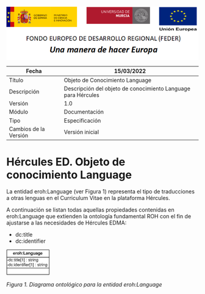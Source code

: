 ![](../../Docs/media/CabeceraDocumentosMD.png)

| Fecha         | 15/03/2022                                                   |
| ------------- | ------------------------------------------------------------ |
|Título|Objeto de Conocimiento Language| 
|Descripción|Descripción del objeto de conocimiento Language para Hércules|
|Versión|1.0|
|Módulo|Documentación|
|Tipo|Especificación|
|Cambios de la Versión|Versión inicial|

# Hércules ED. Objeto de conocimiento Language

La entidad eroh:Language (ver Figura 1) representa el tipo de traducciones a otras lenguas en el Curriculum Vitae en la plataforma Hércules.

A continuación se listan todas aquellas propiedades contenidas en eroh:Language que extienden la ontología fundamental ROH con el fin de ajustarse a las necesidades de Hércules EDMA:

- dc:title
- dc:identifier

![](../../Docs/media/ObjetosDeConocimiento/Language.png)

*Figura 1. Diagrama ontológico para la entidad eroh:Language*
